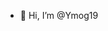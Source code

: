 - 👋 Hi, I’m @Ymog19


<!---
Ymog19/Ymog19 is a ✨ special ✨ repository because its `README.md` (this file) appears on your GitHub profile.
You can click the Preview link to take a look at your changes.
--->
